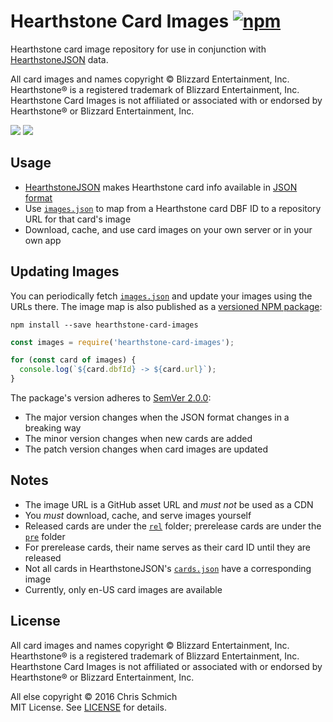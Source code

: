 # Hearthstone Card Images [![npm](https://img.shields.io/npm/v/hearthstone-card-images.svg)](https://www.npmjs.com/package/hearthstone-card-images)

Hearthstone card image repository for use in conjunction with [HearthstoneJSON](https://hearthstonejson.com/) data.

All card images and names copyright © Blizzard Entertainment, Inc. Hearthstone® is a registered trademark of Blizzard Entertainment, Inc. Hearthstone Card Images is not affiliated or associated with or endorsed by Hearthstone® or Blizzard Entertainment, Inc.

![](https://github.com/schmich/hearthstone-card-images/raw/master/rel/49246.png)
![](https://github.com/schmich/hearthstone-card-images/raw/master/rel/49251.png)

## Usage

- [HearthstoneJSON](https://hearthstonejson.com/) makes Hearthstone card info available in [JSON format](https://api.hearthstonejson.com/v1/latest/enUS/cards.json)
- Use [`images.json`](images.json) to map from a Hearthstone card DBF ID to a repository URL for that card's image
- Download, cache, and use card images on your own server or in your own app

## Updating Images

You can periodically fetch [`images.json`](images.json) and update your images using the URLs there. The image map is also published as a [versioned NPM package](https://www.npmjs.com/package/hearthstone-card-images):

`npm install --save hearthstone-card-images`

```js
const images = require('hearthstone-card-images');

for (const card of images) {
  console.log(`${card.dbfId} -> ${card.url}`);
}
```

The package's version adheres to [SemVer 2.0.0](http://semver.org/spec/v2.0.0.html):
- The major version changes when the JSON format changes in a breaking way
- The minor version changes when new cards are added
- The patch version changes when card images are updated

## Notes

- The image URL is a GitHub asset URL and *must not* be used as a CDN
- You *must* download, cache, and serve images yourself
- Released cards are under the [`rel`](rel) folder; prerelease cards are under the [`pre`](pre) folder
- For prerelease cards, their name serves as their card ID until they are released
- Not all cards in HearthstoneJSON's [`cards.json`](https://api.hearthstonejson.com/v1/latest/enUS/cards.json) have a corresponding image
- Currently, only en-US card images are available

## License

All card images and names copyright © Blizzard Entertainment, Inc. Hearthstone® is a registered trademark of Blizzard Entertainment, Inc. Hearthstone Card Images is not affiliated or associated with or endorsed by Hearthstone® or Blizzard Entertainment, Inc.

All else copyright © 2016 Chris Schmich  
MIT License. See [LICENSE](LICENSE) for details.
